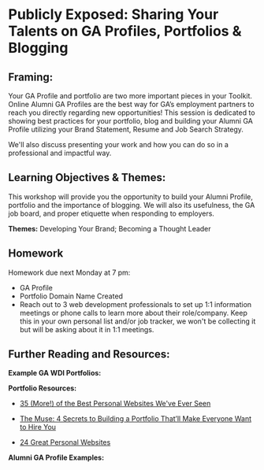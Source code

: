 # Publicly Exposed: Sharing Your Talents on GA Profiles, Portfolios & Blogging 

## Framing: 

Your GA Profile and portfolio are two more important pieces in your Toolkit. Online Alumni GA Profiles are the best way for GA’s employment partners to reach you directly regarding new opportunities! This session is dedicated to showing best practices for your portfolio, blog and building your Alumni GA Profile utilizing your Brand Statement, Resume and Job Search Strategy.

We'll also discuss presenting your work and how you can do so in a professional and impactful way. 

## Learning Objectives & Themes:
This workshop will provide you the opportunity to build your Alumni Profile, portfolio and the importance of blogging. We will also its usefulness, the GA job board, and proper etiquette when responding to employers. 

**Themes:** Developing Your Brand; Becoming a Thought Leader


## Homework 

Homework due next Monday at 7 pm:
- GA Profile
- Portfolio Domain Name Created
- Reach out to 3 web development professionals to set up 1:1 information meetings or phone calls to learn more about their role/company. Keep this in your own personal list and/or job tracker, we won't be collecting it but will be asking about it in 1:1 meetings.

## Further Reading and Resources:

**Example GA WDI Portfolios:**


**Portfolio Resources:**

- [35 (More!) of the Best Personal Websites We've Ever Seen](https://www.themuse.com/advice/35-more-of-the-best-personal-websites-weve-ever-seen?utm_source=Sailthru&utm_medium=email&utm_campaign=35%20%28More%21%29%20of%20the%20Best%20Personal%20Websites%20We%27ve%20Ever%20Seen&utm_term=Daily%20Email%20List)

- [The Muse: 4 Secrets to Building a Portfolio That’ll Make Everyone Want to Hire You](https://www.themuse.com/advice/4-secrets-to-building-a-portfolio-thatll-make-everyone-want-to-hire-you?utm_source=Sailthru&utm_medium=email&utm_term=Daily%20Email%20List&utm_campaign=4%20Secrets%20to%20Building%20a%20Portfolio%20That%27ll%20Make%20Everyone%20Want%20to%20Hire%20You)

- [24 Great Personal Websites](https://www.themuse.com/advice/our-24-favorite-onepage-personal-websites-will-inspire-you-to-make-your-own)


**Alumni GA Profile Examples:** 



